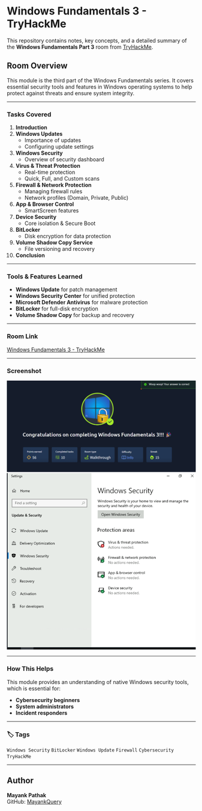 # Windows Fundamentals 3 - TryHackMe

This repository contains notes, key concepts, and a detailed summary of the **Windows Fundamentals Part 3** room from [TryHackMe](https://tryhackme.com/room/windowsfundamentals3xbx).

## Room Overview
This module is the third part of the Windows Fundamentals series. It covers essential security tools and features in Windows operating systems to help protect against threats and ensure system integrity.

---

### **Tasks Covered**
1. **Introduction**
2. **Windows Updates**
   - Importance of updates
   - Configuring update settings
3. **Windows Security**
   - Overview of security dashboard
4. **Virus & Threat Protection**
   - Real-time protection
   - Quick, Full, and Custom scans
5. **Firewall & Network Protection**
   - Managing firewall rules
   - Network profiles (Domain, Private, Public)
6. **App & Browser Control**
   - SmartScreen features
7. **Device Security**
   - Core isolation & Secure Boot
8. **BitLocker**
   - Disk encryption for data protection
9. **Volume Shadow Copy Service**
   - File versioning and recovery
10. **Conclusion**

---

### **Tools & Features Learned**
- **Windows Update** for patch management
- **Windows Security Center** for unified protection
- **Microsoft Defender Antivirus** for malware protection
- **BitLocker** for full-disk encryption
- **Volume Shadow Copy** for backup and recovery

---

### **Room Link**
[Windows Fundamentals 3 - TryHackMe](https://tryhackme.com/room/windowsfundamentals3xbx)

---

### **Screenshot**
![Room Completion](https://github.com/MayankQuery/tryhackme-writeups/blob/main/windows-fundamentals-3/images/windows-fundamentals-3-completion.png)
![Room Practice](https://github.com/MayankQuery/tryhackme-writeups/blob/main/windows-fundamentals-3/images/windows-fundamentals-3-practice.png)

---

### **How This Helps**
This module provides an understanding of native Windows security tools, which is essential for:
- **Cybersecurity beginners**
- **System administrators**
- **Incident responders**

---

### 🏷 **Tags**
`Windows Security` `BitLocker` `Windows Update` `Firewall` `Cybersecurity` `TryHackMe`

---

## Author
**Mayank Pathak**  
GitHub: [MayankQuery](https://github.com/MayankQuery)
